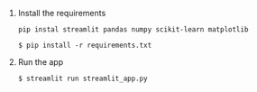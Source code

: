 1. Install the requirements

   ```
   pip instal streamlit pandas numpy scikit-learn matplotlib

   $ pip install -r requirements.txt
   
   ```

2. Run the app

   ```
   $ streamlit run streamlit_app.py
   ```

